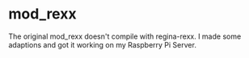 # mod_rexx
The original mod_rexx doesn't compile with regina-rexx. I made some adaptions and got it working on my Raspberry Pi Server.
